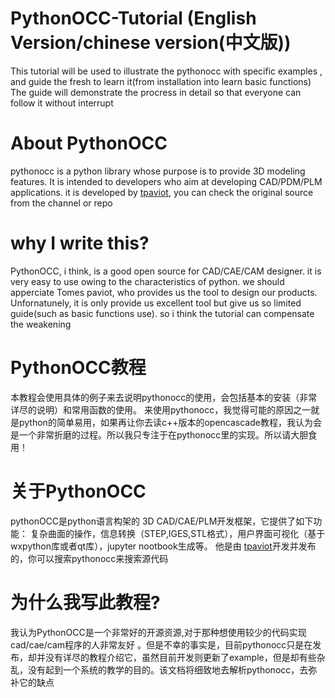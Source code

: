 # PythonOCC-Tutorial (English Version/chinese version(中文版))
This tutorial will be used to illustrate the pythonocc with specific examples , and guide the fresh to learn it(from installation into learn basic functions)
The guide will demonstrate the procress in detail so that everyone can follow it without interrupt 
# About PythonOCC 
pythonocc is a python library whose purpose is to provide 3D modeling features. It is intended to developers who aim at developing CAD/PDM/PLM applications. it is developed by [tpaviot](https://github.com/tpaviot), you can check the original source from the channel or repo

# why I write this?
PythonOCC, i think, is a good open source for CAD/CAE/CAM designer. it is very easy to use owing to the characteristics of python.
 we should apperciate Tomes paviot, who provides us the tool to design our products. Unfornatunely, it is only provide us excellent tool but give us so limited guide(such as basic functions use). so i think the tutorial can compensate the weakening
 
 
 
 
 
 # PythonOCC教程
本教程会使用具体的例子来去说明pythonocc的使用，会包括基本的安装（非常详尽的说明）和常用函数的使用。
来使用pythonocc，我觉得可能的原因之一就是python的简单易用，如果再让你去读c++版本的opencascade教程，我认为会是一个非常折磨的过程。所以我只专注于在pythonocc里的实现。所以请大胆食用！
# 关于PythonOCC 
pythonOCC是python语言构架的 3D CAD/CAE/PLM开发框架，它提供了如下功能： 复杂曲面的操作，信息转换（STEP,IGES,STL格式），用户界面可视化（基于wxpython库或者qt库），jupyter nootbook生成等。 他是由 [tpaviot](https://github.com/tpaviot)开发并发布的，你可以搜索pythonocc来搜索源代码

# 为什么我写此教程?
我认为PythonOCC是一个非常好的开源资源,对于那种想使用较少的代码实现cad/cae/cam程序的人非常友好 。但是不幸的事实是，目前pythonocc只是在发布，却并没有详尽的教程介绍它，虽然目前开发则更新了example，但是却有些杂乱，没有起到一个系统的教学的目的。该文档将细致地去解析pythonocc，去弥补它的缺点
